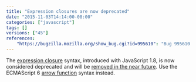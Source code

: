 ```yaml
---
title: "Expression closures are now deprecated"
date: "2015-11-03T14:14:00-08:00"
categories: ["javascript"]
tags: []
versions: ["45"]
references:
    "https://bugzilla.mozilla.org/show_bug.cgi?id=995610": "Bug 995610 – Add console warnings for expression closures (shorthand function syntax)"
---
```

The [expression closure](https://developer.mozilla.org/en-US/docs/Web/JavaScript/Reference/Operators/Expression_closures) syntax, introduced with JavaScript 1.8, is now considered deprecated and will be [removed in the near future](https://www.fxsitecompat.com/en-US/docs/2015/expression-closure-support-will-be-removed/). Use the ECMAScript 6 [arrow function](https://developer.mozilla.org/en-US/docs/Web/JavaScript/Reference/Functions/Arrow_functions) syntax instead.
